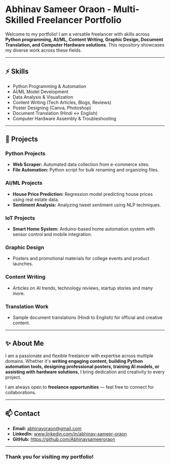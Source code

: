 # Abhinav Sameer Oraon - Multi-Skilled Freelancer Portfolio

Welcome to my portfolio! I am a versatile freelancer with skills across **Python programming, AI/ML, Content Writing, Graphic Design, Document Translation, and Computer Hardware solutions**. This repository showcases my diverse work across these fields.

---

## ⚡ Skills

- Python Programming & Automation
- AI/ML Model Development
- Data Analysis & Visualization
- Content Writing (Tech Articles, Blogs, Reviews)
- Poster Designing (Canva, Photoshop)
- Document Translation (Hindi ↔ English)
- Computer Hardware Assembly & Troubleshooting

---

## 📁 Projects

### Python Projects
- **Web Scraper:** Automated data collection from e-commerce sites.
- **File Automation:** Python script for bulk renaming and organizing files.

### AI/ML Projects
- **House Price Prediction:** Regression model predicting house prices using real estate data.
- **Sentiment Analysis:** Analyzing tweet sentiment using NLP techniques.

### IoT Projects
- **Smart Home System:** Arduino-based home automation system with sensor control and mobile integration.

### Graphic Design
- Posters and promotional materials for college events and product launches.

### Content Writing
- Articles on AI trends, technology reviews, startup stories and many more.

### Translation Work
- Sample document translations (Hindi to English) for official and creative content.

---

## ✨ About Me

I am a passionate and flexible freelancer with expertise across multiple domains. Whether it's **writing engaging content, building Python automation tools, designing professional posters, training AI models, or assisting with hardware solutions**, I bring dedication and creativity to every project.

I am always open to **freelance opportunities** — feel free to connect for collaborations.

---

## 📫 Contact

- **Email:** abhinavoraon@gmail.com
- **LinkedIn:** www.linkedin.com/in/abhinav-sameer-oraon
- **GitHub:** https://github.com/Abhinavsameeroraon

---

### Thank you for visiting my portfolio!
